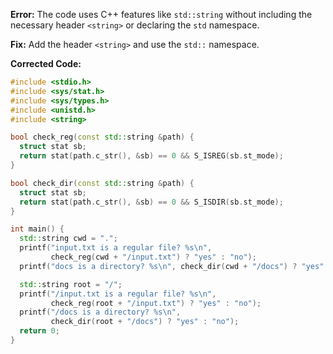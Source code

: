**Error:** The code uses C++ features like `std::string` without including the necessary header `<string>` or declaring the `std` namespace.

**Fix:** Add the header `<string>` and use the `std::` namespace.

**Corrected Code:**

```cpp
#include <stdio.h>
#include <sys/stat.h>
#include <sys/types.h>
#include <unistd.h>
#include <string>

bool check_reg(const std::string &path) {
  struct stat sb;
  return stat(path.c_str(), &sb) == 0 && S_ISREG(sb.st_mode);
}

bool check_dir(const std::string &path) {
  struct stat sb;
  return stat(path.c_str(), &sb) == 0 && S_ISDIR(sb.st_mode);
}

int main() {
  std::string cwd = ".";
  printf("input.txt is a regular file? %s\n",
         check_reg(cwd + "/input.txt") ? "yes" : "no");
  printf("docs is a directory? %s\n", check_dir(cwd + "/docs") ? "yes" : "no");

  std::string root = "/";
  printf("/input.txt is a regular file? %s\n",
         check_reg(root + "/input.txt") ? "yes" : "no");
  printf("/docs is a directory? %s\n",
         check_dir(root + "/docs") ? "yes" : "no");
  return 0;
}
```
